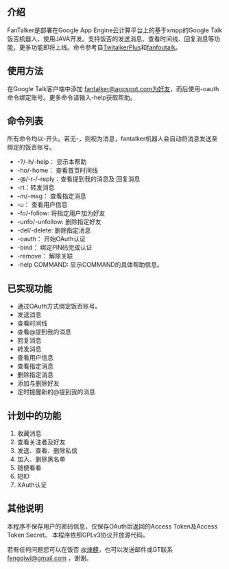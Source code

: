 ## 介绍 ##

FanTalker是部署在Google App Engine云计算平台上的基于xmpp的Google Talk饭否机器人，使用JAVA开发。支持饭否的发送消息、查看时间线、回复消息等功能，更多功能即将上线。命令参考自[TwitalkerPlus](https://code.google.com/p/twitalkerplus/)和[fanfoutalk](https://code.google.com/p/fanfoutalk/)。


## 使用方法 ##

在Google Talk客户端中添加 fantalker@appspot.com为好友，而后使用-oauth命令绑定账号。更多命令请输入-help获取帮助。


## 命令列表 ##

所有命令均以-开头。若无-，则视为消息，fantalker机器人会自动将消息发送至绑定的饭否账号。

  * -?/-h/-help： 显示本帮助
  * -ho/-home： 查看首页时间线
  * -@/-r-/-reply：查看提到我的消息及 回复消息
  * -rt：转发消息
  * -m/-msg： 查看指定消息
  * -u： 查看用户信息
  * -fo/-follow: 将指定用户加为好友
  * -unfo/-unfollow: 删除指定好友
  * -del/-delete: 删除指定消息
  * -oauth： 开始OAuth认证
  * -bind： 绑定PIN码完成认证
  * -remove： 解除关联
  * -help COMMAND: 显示COMMAND的具体帮助信息。


## 已实现功能 ##

  * 通过OAuth方式绑定饭否账号。
  * 发送消息
  * 查看时间线
  * 查看@提到我的消息
  * 回复消息
  * 转发消息
  * 查看用户信息
  * 查看指定消息
  * 删除指定消息
  * 添加与删除好友
  * 定时提醒新的@提到我的消息


## 计划中的功能 ##

  1. 收藏消息
  1. 查看关注者及好友
  1. 发送、查看、删除私信
  1. 加入、删除黑名单
  1. 随便看看
  1. 短ID
  1. XAuth认证


## 其他说明 ##

本程序不保存用户的密码信息，仅保存OAuth后返回的Access Token及Access Token Secret。
本程序依照GPLv3协议开放源代码。

若有任何问题您可以在饭否 [@烽麒](http://fanfou.com/weili27)，也可以发送邮件或GT联系 [fengqiwl@gmail.com](mailto:fengqiwl@gmail.com) ，谢谢。